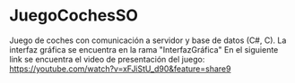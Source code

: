 # JuegoCochesSO
Juego de coches con comunicación a servidor y base de datos (C#, C).
La interfaz gráfica se encuentra en la rama "InterfazGráfica"
En el siguiente link se encuentra el video de presentación del juego:
https://youtube.com/watch?v=xFJiStU_d90&feature=share9
